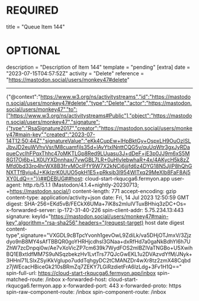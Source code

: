 
# REQUIRED
title = "Queue Item 144"
# OPTIONAL
description = "Description of Item 144"
template = "pending"
[extra]
date = "2023-07-15T04:57:52Z"
activity = "Delete"
reference = "https://mastodon.social/users/monkey47#delete"

---
{"@context":"https://www.w3.org/ns/activitystreams","id":"https://mastodon.social/users/monkey47#delete","type":"Delete","actor":"https://mastodon.social/users/monkey47","to":["https://www.w3.org/ns/activitystreams#Public"],"object":"https://mastodon.social/users/monkey47","signature":{"type":"RsaSignature2017","creator":"https://mastodon.social/users/monkey47#main-key","created":"2023-07-14T12:50:44Z","signatureValue":"eKk4CupEw+lHpBktGy+OspxLH9OuOzISLJbvJD2euWVhvVsr/M8cuamfjIs35d+lAvYtxINnttCQG5v/quUqWtr3gxJyRDapueCvcIhFPqxThhc47oMKTLGp8Red9LUuasu3J+dDeF+jE3p0JJ9m6xS5M8G17Oj6b+LX0UYXDnnhax/7vwGBL7LR+0uHlyIebwhaR+4x/4AKycH5k8zZMfd0bd33ro4hrWX8B3frvMOclFfY9W7X2kNCj6jjjfd6z4DYG18N5JjIP8hQhGNXTTfBvju4J+KjkIzrK0UUO5gkH1E5+pRksjb3l954WlTxq29MeXlb8FaF8Aj5XY0LdQ=="}}##DEBUG##host: cloud-start-rkqucga6.fermyon.app
user-agent: http.rb/5.1.1 (Mastodon/4.1.4+nightly-20230713; +https://mastodon.social/)
content-length: 771
accept-encoding: gzip
content-type: application/activity+json
date: Fri, 14 Jul 2023 12:50:59 GMT
digest: SHA-256=EKd5vB/FECkX6UMa+7iK8s2mIuIVTuxBHhiq3zDC+Os=
x-forwarded-server: ip-172-31-40-226
spin-client-addr: 5.75.234.13:443
signature: keyId="https://mastodon.social/users/monkey47#main-key",algorithm="rsa-sha256",headers="(request-target) host date digest content-type",signature="VXGDL9cBTpcYvonh1gevOwL9ZdiLk/va5DHjOTJmxV/3Zjzdyo9nB8MY4sAfTBBQR0goYHRHjcdhsl3GNaa+dxRfHd7a0gaNkBdhYl6h7UZhW7zcDnpqi0w/Ae7vXoVicZP7cm639k7WydFOS2mlBZlVaTNGBo+U5XwihBQ1EBxtldfMM7S9uNSqzbekzHv1LvtTrs77QJcGwEKL1u2DVAzvdYfM/JNyk+3HHnl71LSlxZSyiKkVgIupo7uddTqhgyDC2tCMANZDr4wXr8tz2zmX48Cqbdz7jWEcacHBiceGk210sBRmZq7ZEKY7LGiRzdietFrA6IzLdg+3Fv1H1Q=="
spin-full-url: https://cloud-start-rkqucga6.fermyon.app/inbox
spin-matched-route: /inbox
x-forwarded-host: cloud-start-rkqucga6.fermyon.app
x-forwarded-port: 443
x-forwarded-proto: https
spin-raw-component-route: /inbox
spin-component-route: /inbox

